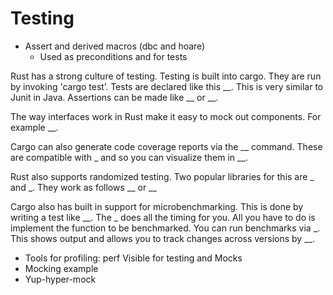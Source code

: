 # Testing

  * Assert and derived macros (dbc and hoare)
    * Used as preconditions and for tests

Rust has a strong culture of testing. Testing is built into cargo. They are run by invoking 'cargo test’. Tests are declared like this __. This is very similar to Junit in Java. Assertions can be made like __ or __.

The way interfaces work in Rust make it easy to mock out components. For example __.

Cargo can also generate code coverage reports via the __ command. These are compatible with _ and so you can visualize them in __.

Rust also supports randomized testing. Two popular libraries for this are _ and _. They work as follows __ or __ <need to pick one>

Cargo also has built in support for microbenchmarking. This is done by writing a test like __. The _ does all the timing for you. All you have to do is implement the function to be benchmarked. You can run benchmarks via _. This shows output and allows you to track changes across versions by __.

  * Tools for profiling: perf
Visible for testing and Mocks
  * Mocking example
  * Yup-hyper-mock

  